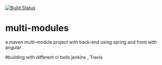 [![Build Status](https://travis-ci.com/Be55am/multi-modules.svg?token=RBsgyJK4xPz7TXbNknq4&branch=master)](https://travis-ci.com/Be55am/multi-modules)

# multi-modules
a maven multi-module project with back-end using spring and front with angular .

#building with different ci tools 
jenkins , Travis 